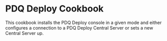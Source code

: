 # PDQ Deploy Cookbook

This cookbook installs the PDQ Deploy console in a given mode and either configures a connection to a PDQ Deploy Central Server or sets a new Central Server up.

